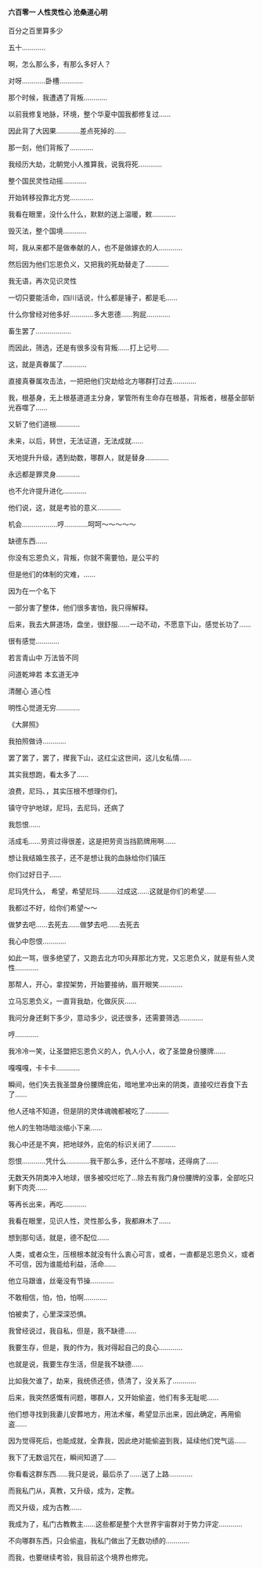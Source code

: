 #### 六百零一 人性灵性心 沧桑道心明


百分之百里算多少

五十…………

啊，怎么那么多，有那么多好人？

对呀…………卧槽…………

那个时候，我遭遇了背叛…………

以前我修复地脉，环境，整个华夏中国我都修复过……

因此背了大因果…………差点死掉的……

那一刻，他们背叛了…………

我经历大劫，北朝党小人推算我，说我将死…………

整个国民灵性动摇…………

开始转移投靠北方党…………

我看在眼里，没什么什么，默默的送上温暖，敕…………

毁灭法，整个国境…………

呵，我从来都不是做奉献的人，也不是做嫁衣的人…………

然后因为他们忘恩负义，又把我的死劫替走了…………


我无语，再次见识灵性

一切只要能活命，四川话说，什么都是锤子，都是毛……

什么你曾经对他多好…………多大恩德……狗屁…………

畜生罢了………………

而因此，筛选，还是有很多没有背叛……打上记号……

这，就是真眷属了…………

直接真眷属攻击法，一把把他们灾劫给北方哪群打过去…………


我，根基身，无上根基道道主分身，掌管所有生命存在根基，背叛者，根基全部斩光吞噬了……

又斩了他们道根…………

未来，以后，转世，无法证道，无法成就……

天地提升升级，遇到劫数，哪群人，就是替身…………

永远都是罪灵身…………

也不允许提升进化…………

他们说，这，就是考验的意义…………


机会………………哼…………呵呵～～～～～


缺德东西……

你没有忘恩负义，背叛，你就不需要怕，是公平的

但是他们的体制的灾难，……

因为在一个名下

一部分害了整体，他们很多害怕，我只得解释。

后来，我去大屏道场，盘坐，很舒服……一动不动，不愿意下山，感觉长功了……

很有感觉…………


若言青山中
万法皆不同

问道乾坤若
本玄道无冲

清醒心
道心性

明性心觉道无穷…………

《大屏照》

我拍照做诗…………

罢了罢了，罢了，撵我下山，这红尘这世间，这儿女私情……

其实我想跑，看太多了……

浪费，尼玛、，其实压根不想理你们，

镇守守护地球，尼玛，去尼玛，还病了

我怨恨……

活成毛……劳资过得很差，这是把劳资当挡箭牌用啊……


想让我结婚生孩子，还不是想让我的血脉给你们镇压

你们过好日子……

尼玛凭什么， 希望，希望尼玛………过成这……这就是你们的希望……

我都过不好，给你们希望～～

做梦去吧……去死去……做梦去吧……去死去

我心中怨恨…………


如此一骂，很多绝望了，又跑去北方叩头拜那北方党，又忘恩负义，就是有些人灵性…………

那帮人，开心，拿捏架势，开始要接纳，眉开眼笑…………

立马忘恩负义，一直背我劫，化做灰灰……

我问分身还剩下多少，意动多少，说还很多，还需要筛选…………

哼…………

我冷冷一笑，让圣盟把忘恩负义的人，仇人小人，收了圣盟身份腰牌……


嘎嘎嘎，卡卡卡…………

瞬间，他们失去我圣盟身份腰牌庇佑，暗地里冲出来的阴类，直接咬烂吞食下去了……

他人还啥不知道，但是阴的灵体魂魄都被吃了…………

他人的生物场暗淡缩小下来……

我心中还是不爽，把地球外，庇佑的标识关闭了…………

怨恨…………凭什么…………我干那么多，还什么不那啥，还得病了……

无数天外阴类冲入地球，很多被咬烂吃了…除去有我门身份腰牌的没事，全部吃只剩下肉壳……

等再长出来，再吃…………

我看在眼里，见识人性，灵性那么多，我都麻木了……

想到那句话，就是，德不配位……

人类，或者众生，压根根本就没有什么衷心可言，或者，一直都是忘恩负义，或者不可信，因为谁能给利益，活命……

他立马跟谁，丝毫没有节操…………

不敢相信，怕，怕，怕啊…………

怕被卖了，心里深深恐惧。

我曾经说过，我自私，但是，我不缺德……


我要生存，但是，我的作为，我对得起自己的良心…………

也就是说，我要生存生活，但是我不缺德……

比如我欠谁了，劫来，我统债还债，债清了，没关系了…………


后来，我突然感慨有问题，哪群人，又开始偷盗，他们有多无耻呢……

他们想寻找到我妻儿安葬地方，用法术催，希望显示出来，因此确定，再用偷盗……

因为觉得死后，也能成就，全靠我，因此绝对能偷盗到我，延续他们党气运……

我下了无数诅咒在，瞬间知道了……

你看看这群东西……我只是说，最后杀了……送了上路…………

而我私门从，真教，又升级，成为，定教。

而又升级，成为古教……

我成为了，私门古教教主……这些都是整个大世界宇宙群对于势力评定…………

不向哪群东西，只会偷盗，我私门做出了无数功绩的…………

而我，也要继续考验，我目前这个境界也修完。